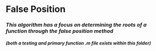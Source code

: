 # **False Position**
### *This algorithm has a focus on determining the roots of a function through the false position method*
#### *(both a testing and primary function .m file exists within this folder)*
